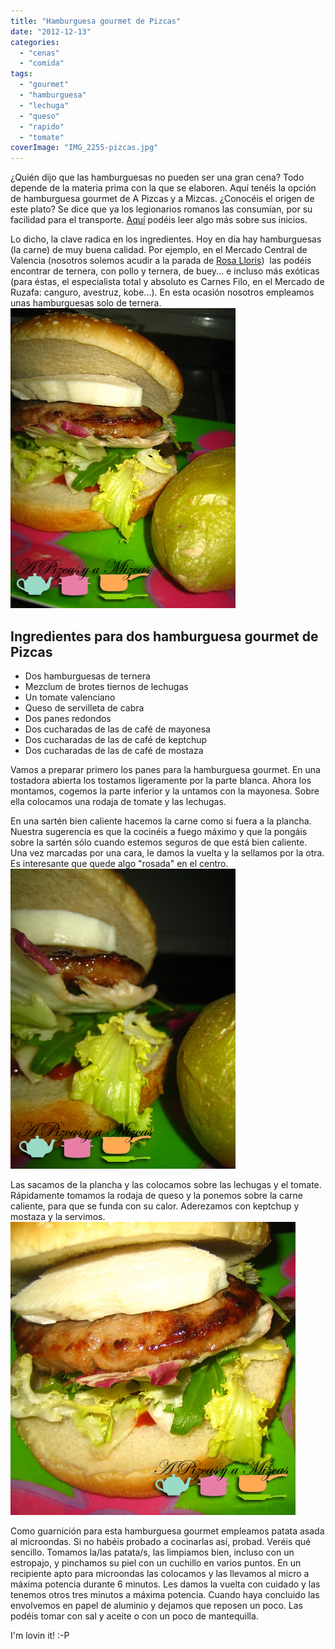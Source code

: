 ```yaml
---
title: "Hamburguesa gourmet de Pizcas"
date: "2012-12-13"
categories:
  - "cenas"
  - "comida"
tags:
  - "gourmet"
  - "hamburguesa"
  - "lechuga"
  - "queso"
  - "rapido"
  - "tomate"
coverImage: "IMG_2255-pizcas.jpg"
---
```


¿Quién dijo que las hamburguesas no pueden ser una gran cena? Todo depende de la materia prima con la que se elaboren. Aquí tenéis la opción de hamburguesa gourmet de A Pizcas y a Mizcas. ¿Conocéis el origen de este plato? Se dice que ya los legionarios romanos las consumían, por su facilidad para el transporte. [Aquí](http://es.wikipedia.org/wiki/Historia_de_la_hamburguesa#La_vieja_hamburguesa) podéis leer algo más sobre sus inicios.

Lo dicho, la clave radica en los ingredientes. Hoy en día hay hamburguesas (la carne) de muy buena calidad. Por ejemplo, en el Mercado Central de Valencia (nosotros solemos acudir a la parada de [Rosa Lloris](http://www.mercadocentralvalencia.es/mercado/webmcv.nsf/vTiendas/7C18AACCEFA5DA7CC1256D7B002C1DF5))  las podéis encontrar de ternera, con pollo y ternera, de buey... e incluso más exóticas (para éstas, el especialista total y absoluto es Carnes Filo, en el Mercado de Ruzafa: canguro, avestruz, kobe...). En esta ocasión nosotros empleamos unas hamburguesas solo de ternera.![hamburguesa gourmet](images/IMG_2250-pizcas.jpg "hamburguesa gourmet (pizcas)")

## Ingredientes para dos hamburguesa gourmet de Pizcas

- Dos hamburguesas de ternera
- Mezclum de brotes tiernos de lechugas
- Un tomate valenciano
- Queso de servilleta de cabra
- Dos panes redondos
- Dos cucharadas de las de café de mayonesa
- Dos cucharadas de las de café de keptchup
- Dos cucharadas de las de café de mostaza

Vamos a preparar primero los panes para la hamburguesa gourmet. En una tostadora abierta los tostamos ligeramente por la parte blanca. Ahora los montamos, cogemos la parte inferior y la untamos con la mayonesa. Sobre ella colocamos una rodaja de tomate y las lechugas.

En una sartén bien caliente hacemos la carne como si fuera a la plancha. Nuestra sugerencia es que la cocinéis a fuego máximo y que la pongáis sobre la sartén sólo cuando estemos seguros de que está bien caliente. Una vez marcadas por una cara, le damos la vuelta y la sellamos por la otra. Es interesante que quede algo "rosada" en el centro.![hamburguesa gourmet detalle](images/IMG_2251-pizcas.jpg "hamburguesa gourmet (pizcas)")

Las sacamos de la plancha y las colocamos sobre las lechugas y el tomate. Rápidamente tomamos la rodaja de queso y la ponemos sobre la carne caliente, para que se funda con su calor. Aderezamos con keptchup y mostaza y la servimos.![hamburguesa gourmet](images/IMG_2255-pizcas.jpg "hamburguesa gourmet (pizcas)")

Como guarnición para esta hamburguesa gourmet empleamos patata asada al microondas. Si no habéis probado a cocinarlas así, probad. Veréis qué sencillo. Tomamos la/las patata/s, las limpiamos bien, incluso con un estropajo, y pinchamos su piel con un cuchillo en varios puntos. En un recipiente apto para microondas las colocamos y las llevamos al micro a máxima potencia durante 6 minutos. Les damos la vuelta con cuidado y las tenemos otros tres minutos a máxima potencia. Cuando haya concluido las envolvemos en papel de aluminio y dejamos que reposen un poco. Las podéis tomar con sal y aceite o con un poco de mantequilla.

I'm lovin it! :-P
